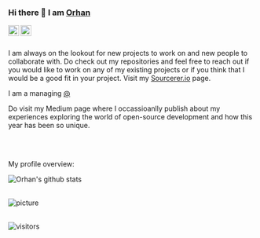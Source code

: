 
### Hi there 👋 I am [Orhan](https://orhanarifoglu.github.io)


<a href="https://leetcode.com/orhan/">
  <img align="left" alt="Orhan's Leetcode" width="22px" src="https://cdn.jsdelivr.net/npm/simple-icons@v3/icons/leetcode.svg" />
</a>
<a href="https://medium.com/@o">
  <img align="left" alt="Orhan's Leetcode" width="22px" src="https://cdn.jsdelivr.net/npm/simple-icons@v3/icons/medium.svg"/>
</a>
<br />
<br />

<div>
 <p>


I am always on the lookout for new projects to work on and new people to collaborate with. Do check out my repositories and feel free to reach out if you would like to work on any of my existing projects or if you think that I would be a good fit in your project. Visit my [Sourcerer.io](https://sourcerer.io/orhanarifoglu) page.

I am a managing [@](https://github.com/)

Do visit my Medium page where I occassioanlly publish about my experiences exploring the world of open-source development and how this year has been so unique. 

</h4>
</div>

<br />

<br />

<div><p>My profile overview: </p></div>

![Orhan's github stats](https://github-readme-stats.vercel.app/api?username=orhanarifoglu&show_icons=true)
<br />
<br />

![picture](https://raw.githubusercontent.com/saadeghi/saadeghi/master/dino.gif)
<br />
<br />

 ![visitors](https://visitor-badge.laobi.icu/badge?page_id=orhanarifoglu.orhanarifoglu)
